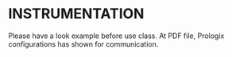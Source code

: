 # INSTRUMENTATION

Please have a look example before use class. 
At PDF file, Prologix configurations has shown for communication.
